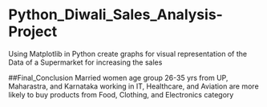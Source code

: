 # Python_Diwali_Sales_Analysis-Project
Using Matplotlib in Python create graphs for visual representation of the Data of a Supermarket for increasing the sales

##Final_Conclusion
Married women age group 26-35 yrs from UP,  Maharastra, and Karnataka working in IT, Healthcare, and Aviation are more likely to buy products from Food, Clothing, and Electronics category
